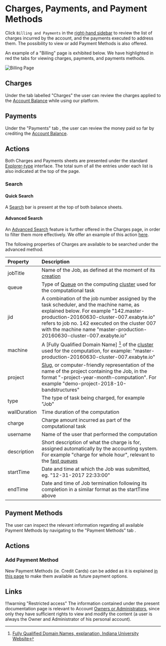 # Charges, Payments, and Payment Methods

Click `Billing and Payments` <i class="zmdi zmdi-card zmdi-hc-border"></i> in the [right-hand sidebar](../../ui/right-sidebar.md) to review the list of charges incurred by the account, and the payments executed to address them. The possibility to view or add Payment Methods is also offered. 

An example of a "Billing" page is exhibited below. We have highlighted in red the tabs for viewing charges, payments, and payments methods.

![Billing Page](/images/billing-page.png "Billing Page")

## Charges

Under the tab labelled "Charges" <i class="zmdi zmdi-file zmdi-hc-border"></i> the user can review the charges applied to the [Account Balance](../balance.md) while using our platform.

## Payments

Under the "Payments" tab <i class="zmdi zmdi-file-text zmdi-hc-border"></i>, the user can review the money paid so far by crediting the [Account Balance](../balance.md). 

## Actions

Both Charges and Payments sheets are presented under the standard [Explorer-type](../../entities-general/ui/explorer.md) interface. The total sum of all the entries under each list is also indicated at the top of the page.

### Search

#### Quick Search

A [Search](../../entities-general/actions/search.md) bar <i class="zmdi zmdi-search zmdi-hc-border"></i> is present at the top of both balance sheets. 

#### Advanced Search

An [Advanced Search](../../entities-general/actions/advanced-search.md) <i class="zmdi zmdi-search-for zmdi-hc-border"></i> feature is further offered in the Charges page, in order to filter them more effectively. We offer an example of this action [here](../accounting/charges-advanced-search.md).

The following properties of Charges are available to be searched under the advanced method.

| Property    |   Description      |  
| :-------- |:----------- |
| jobTitle |   Name of the Job, as defined at the moment of its [creation](../../jobs-designer/header-menu.md)   | 
| queue |  Type of [Queue](../../infrastructure/resource/queues.md) on the computing [cluster](../../pricing/service-levels.md#clusters-and-premium-hardware) used for the computational task | 
| jid | A combination of the job number assigned by the task scheduler, and the machine name, as explained below. For example "142.master-production-20160630-cluster-007.exabyte.io" refers to job no. 142 executed on the cluster 007 with the machine name "master-production-20160630-cluster-007.exabyte.io" |
| machine  |  A [Fully Qualified Domain Name] [^1] of the [cluster](../../pricing/service-levels.md#clusters-and-premium-hardware) used for the computation, for example: "master-production-20160630-cluster-007.exabyte.io"  |
| project |   [Slug](../../entities-general/data.md#Slug-Representation), or computer-friendly representation of the name of the project containing the Job, in the format "<username>-project-year-month-computation". For example "demo-project-2018-10-bandstructures"   |  
| type |  The type of task being charged, for example "Job"  | 
| wallDuration  | Time duration of the computation  | 
| charge |  Charge amount incurred as part of the computational task   | 
| username | Name of the user that performed the computation  | 
| description | Short description of what the charge is for, assigned automatically by the accounting system. For example "charge for whole hour", relevant to the [fast queues](../../infrastructure/resource/queues.md) | 
| startTime |  Date and time at which the Job was submitted, eg. "12-31-2017 22:33:00" | 
| endTime | Date and time of Job termination following its completion in a similar format as the startTime above | 

## Payment Methods

The user can inspect the relevant information regarding all available Payment Methods by navigating to the "Payment Methods" tab <i class="zmdi zmdi-card zmdi-hc-border"></i>.

## Actions

### Add Payment Method

New Payment Methods (ie. Credit Cards) can be added as it is explained [in this page](../accounting/payment-methods.md) to make them available as future payment options.

## Links

[^1]: [Fully Qualified Domain Names, explanation, Indiana University Website](https://kb.iu.edu/d/aiuv)

!!!warning "Restricted access"
    The information contained under the present documentation page is relevant to Account [Owners or Administrators](../../collaboration/organizations/roles.md), since only they have sufficient rights to view and modify the content (a user is always the Owner and Administrator of his personal account).
